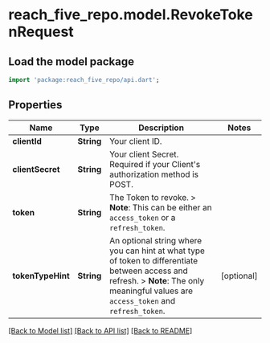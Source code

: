 # reach_five_repo.model.RevokeTokenRequest

## Load the model package
```dart
import 'package:reach_five_repo/api.dart';
```

## Properties
Name | Type | Description | Notes
------------ | ------------- | ------------- | -------------
**clientId** | **String** | Your client ID. | 
**clientSecret** | **String** | Your client Secret. Required if your Client's authorization method is POST. | 
**token** | **String** | The Token to revoke.  > **Note**: This can be either an `access_token` or a `refresh_token`.  | 
**tokenTypeHint** | **String** | An optional string where you can hint at what type of token to differentiate between access and refresh.  > **Note**: The only meaningful values are `access_token` and `refresh_token`.  | [optional] 

[[Back to Model list]](../README.md#documentation-for-models) [[Back to API list]](../README.md#documentation-for-api-endpoints) [[Back to README]](../README.md)


